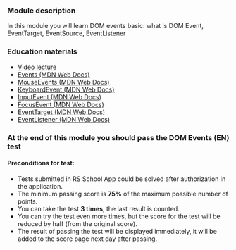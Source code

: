### Module description

In this module you will learn DOM events basic: what is DOM Event, EventTarget, EventSource, EventListener

### Education materials

- [Video lecture](https://www.youtube.com/watch?v=pcmL9apdlMo&list=PLzLiprpVuH8e1YNSEXMtjOuB1uxqQLYED&index=18)
- [Events (MDN Web Docs)](https://developer.mozilla.org/en-US/docs/Web/Events)
- [MouseEvents (MDN Web Docs)](https://developer.mozilla.org/en-US/docs/Web/API/MouseEvent)
- [KeyboardEvent (MDN Web Docs)](https://developer.mozilla.org/en-US/docs/Web/API/KeyboardEvent)
- [InputEvent (MDN Web Docs)](https://developer.mozilla.org/en-US/docs/Web/API/InputEvent)
- [FocusEvent (MDN Web Docs)](https://developer.mozilla.org/en-US/docs/Web/API/FocusEvent)
- [EventTarget (MDN Web Docs)](https://developer.mozilla.org/en-US/docs/Web/API/EventTarget)
- [EventListener (MDN Web Docs)](https://developer.mozilla.org/en-US/docs/Web/API/EventListener)

### At the end of this module you should pass the **DOM Events (EN)** test

#### Preconditions for test:

- Tests submitted in RS School App could be solved after authorization in the application.
- The minimum passing score is **75%** of the maximum possible number of points.
- You can take the test **3 times**, the last result is counted.
- You can try the test even more times, but the score for the test will be reduced by half (from the original score).
- The result of passing the test will be displayed immediately, it will be added to the score page next day after passing.
